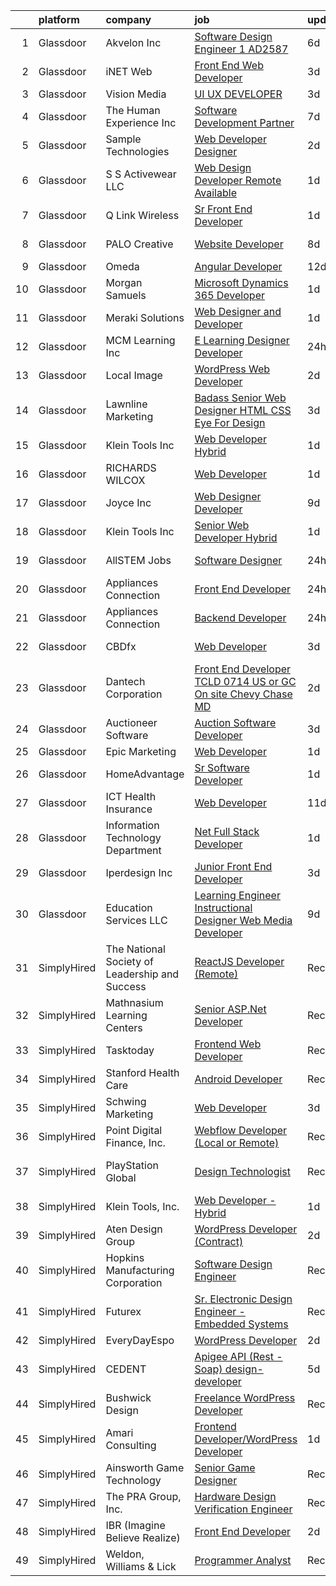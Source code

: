 

|    | platform    | company                                        | job                                                                                                                                                                                                                                                                                                                                                                                                                                                                                                                                                                                                                                                                                                                                                                                                                                                                                                                                                                                                                                                                                                                                              | update_time   | location            |
|---:|:------------|:-----------------------------------------------|:-------------------------------------------------------------------------------------------------------------------------------------------------------------------------------------------------------------------------------------------------------------------------------------------------------------------------------------------------------------------------------------------------------------------------------------------------------------------------------------------------------------------------------------------------------------------------------------------------------------------------------------------------------------------------------------------------------------------------------------------------------------------------------------------------------------------------------------------------------------------------------------------------------------------------------------------------------------------------------------------------------------------------------------------------------------------------------------------------------------------------------------------------|:--------------|:--------------------|
|  1 | Glassdoor   | Akvelon  Inc                                   | [Software Design Engineer 1  AD2587 ](https://www.glassdoor.com/partner/jobListing.htm?pos=124&ao=1110586&s=58&guid=00000182bf2e25c998e54669cbdd767a&src=GD_JOB_AD&t=SR&vt=w&ea=1&cs=1_3ffdad35&cb=1661064849203&jobListingId=1008070593428&cpc=3164FDD6030E246B&jrtk=3-0-1gavis9flkugp801-1gavis9g5g2d7800-b311298ba45c07b6--6NYlbfkN0BedaSJ74Gjs1g2m8qO5X9JEW7GLVUAx6MMatG1vm1iFTC_QEhQ0FnF-GTBE-Oq2MRsqd70Z73qBWNA1eSOpOIvxk0dIoF59R9WPlSeEg7ghML764sutnZCwcTn6wl4cX5Vw3Y8vW64mvMl9uuBNUOqYaxJgqvIBBvDPUPCVoY7RrHsS2bbsZez9XQzMuQj0dSdiPi4mqNBNUuiXDJU5E1Jnx3ROejz23UqwNJ2LiIDH0qqGzX0fWU3KX1HQ0JDHaJxd55Ke_63Mp2tFVybGAOrRrzVPmI0cFwpVcIFcl1_OBZRf20_G5wos7XLJ76tSEBVQ1nLLYhflloBXqyvZuhZCy6YY5pUQiNQDfsG04URXVcHUPjUJSv1W0x8HPD_4qZovZ5Mla7Vt7o1qmajUd_3FySbei-_X5SsAvk7DO6Ts0Ktn-rpoMIPJJtp9umf43AyBRX589Y9p8uOnCPYEjT4Cq0nbS3wLZoZ38v0FFkLmb_zaLLcvMSaHDqoq4AAK6eA-1z8qJN4L81hnQVVWZpz)                                                                                                                                                                                                                                                   | 6d            | Remote              |
|  2 | Glassdoor   | iNET Web                                       | [Front End Web Developer](https://www.glassdoor.com/partner/jobListing.htm?pos=117&ao=1110586&s=58&guid=00000182bf2e25c998e54669cbdd767a&src=GD_JOB_AD&t=SR&vt=w&ea=1&cs=1_24202d31&cb=1661064849202&jobListingId=1008076715423&cpc=21001CD36CB5FE0E&jrtk=3-0-1gavis9flkugp801-1gavis9g5g2d7800-e1afe08bf094d9c3--6NYlbfkN0D4nuovUOU2dPryPr7-xanE7ZFWASvaSyNm3BqXIbrO0npDAFoAgEQsIqhxzWfd8G1kl1grHJh7g2HREcdzD7LBxgPRZeggaHYtWi60JnumK6bENs7eqncqBihIPEPLH3R0U1ECBzjNcoZl_rX4BoRnl5Toa5PfKd3LVBcbntWZM5T9bZqSaYpCsIpSkS2OWyIRtOs5B0xcyTofHGCzYTkvJUHLJKGq_cTf08Ow57r8FTNcSx3bk52SfDpbYXhDGHX16Iee4eSYCPjtmWLzDXg3MddzuKXbdrIVuxZgfOXpQCGun3sdRvuIs3C6Q4TcmnVtZMSISHqp_oE65Rhst8EDSQL-J0QA4TDxnqenkgDWxHWy3y52MWkgt5A37V2UgAHRmQheA6xfVSpbIwoS-jrqnEGoQi-fry49a7-u-v_dwsukBeQE3zw1JbCjDCktv2RV_6w_0-K-je61Vv1lEZWKwdY4ofdFnjIuX-ObxnVhslQ21TmFxxbFHbbYJVYU4RUQy6E8N5dtBQ%3D%3D)                                                                                                                                                                                                                                                                   | 3d            | Waukesha, WI        |
|  3 | Glassdoor   | Vision Media                                   | [UI UX DEVELOPER](https://www.glassdoor.com/partner/jobListing.htm?pos=115&ao=1110586&s=58&guid=00000182bf2e25c998e54669cbdd767a&src=GD_JOB_AD&t=SR&vt=w&ea=1&cs=1_fda4d0dc&cb=1661064849201&jobListingId=1008076773300&cpc=07D58528F3898F33&jrtk=3-0-1gavis9flkugp801-1gavis9g5g2d7800-19e53a7268198236--6NYlbfkN0DJ_NiDUn25TsccfMtQS5fdjkwEhZVGunI1iGscaADDmeKZjuEBMFajJPdeEwlP8JM_spvMmEgpTvnNBYsMiRZTChNUBQxgLk_wvenGH_0Io7ODJ7xufOapiQlj99C4-CjlOdkmoYVWw9kzIGMJ8BpB2mZbGeZD7OJMVejfeoS3_xsH2xP4qKWnBXClKuiDeZwXg5LTNDzZw9973cWX-dvaYaUxmWyIq37Jq9RHADpaz9pMRjPikeM4NBpXn_QkLw_r4pxbN1Wp3B76sObVgH5mNbN2Ccjb6XmdC75xUMq1VEcqo7Awes_xAPAcPrOzocwwvwwPU1q1JAGKn-sKddkKuRWBLQHLk4Tp97Ac0Bxv4PnQGzlqPgRaeQPl4N_nkItEVBG5DGea3oXnfjd-vxGyohe5A8ALepsphn-fPfXroznoUaKDOfPpyrcnt_ODdRolDYrAObGXiQASNRbD0r7JjIKbblYHlEge7LfseyByIX-450-QPf7r_pHDsfVIwsg%3D)                                                                                                                                                                                                                                                                                         | 3d            | Remote              |
|  4 | Glassdoor   | The Human Experience  Inc                      | [Software Development Partner](https://www.glassdoor.com/partner/jobListing.htm?pos=120&ao=1110586&s=58&guid=00000182bf2e25c998e54669cbdd767a&src=GD_JOB_AD&t=SR&vt=w&ea=1&cs=1_ec393d25&cb=1661064849202&jobListingId=1008069876472&cpc=F793441F64F6F721&jrtk=3-0-1gavis9flkugp801-1gavis9g5g2d7800-f2a3c7b14134f8bd--6NYlbfkN0CnvnrZV6i1JGX1yqycrBVKxG_QbmFGo1hJvaAPDrdCVeK8_187gOsC_9yaZNCiETGXFvN006OAjwUl-Tz2UdaZOTejy31xMXa49Twak7kLn5k2X9Etv0IwAeknlBCMaz48lucRMPHGUiHkpogj_sBc-nZlbbXFrZG3EetMmCMqDAhEekdNzxEU3UjLysDNAzgJIWzpN8ri-FGiBRdZFuXRzq3M2DDMwRprPrMLCqeKv3iD5f3uHvZHVKG6922H4KM30n0-tJ1c2Jw1DuYXZ_g5e0fJw_e1vJh2eBpaGkbs_u7iNd0VRDu4iL_wiU4Ff24GVZwxRqv8eW0jXnLruspIPxZIKlZq1Co3Rk8faYIlIcGfvTu6YP61rVevvKnzxVTn2VCsNAabkIT_FCp1wHEvIAFkKZzTimwHxCyIDS8QtWOoR3TIYMMqUND0drpBrB3TBooyuCrpC-WIt10v5sLkuYtFFapC8Hx2--8j7Bpv2ho8L6B9J0bK9JEE3iq1LRX-hVMUc0DK7VEPdX_Ckuou)                                                                                                                                                                                                                                                          | 7d            | Austin, TX          |
|  5 | Glassdoor   | Sample Technologies                            | [Web Developer   Designer](https://www.glassdoor.com/partner/jobListing.htm?pos=129&ao=1110586&s=58&guid=00000182bf2e25c998e54669cbdd767a&src=GD_JOB_AD&t=SR&vt=w&ea=1&cs=1_3ccf611e&cb=1661064849203&jobListingId=1008078578505&cpc=155EB9D5185558AF&jrtk=3-0-1gavis9flkugp801-1gavis9g5g2d7800-cfcad52f3ccf37d8--6NYlbfkN0D4nuovUOU2dPryPr7-xanE7ZFWASvaSyNm3BqXIbrO0npDAFoAgEQsBBjUOAjv1PQnB3hwwrZmiOMA02kYqNnnHKWjfiGNMQW5EU7ErrgQUTQBKpdQ35ajdqRyVOpYt1ge-nlWBdEdOWxZg23c7O0q-QUnaWi8gZT3BRnlNxG5nms1UgSG3pAWYhhzkqBf5ihLY-oGuHPT0BoviZa3kS0EXjPBnubhKiswcy-r2MpGp-Djay9uwwZ7KMQPLaJm_t6JNLr7EWgip92x9qf-2tcKJLiVFNDx_AaTx88afpU9SWpMijKS1Orh82m_CKzs0WC8fTzJPNFzVhVeZ4bi4b3A4yYyp6rDdbuizeuif61ru5WmPl-2Fyt3wbIRdFVLxE00tXrHI8o0_YIVv0MYx3ef5qalr-_FD9-AP1AFqsdUxQ4T7_idvdPD8o0JCHF7p341zos1hRj95y7uhYSH46ooY62xYzd8FapqJ5SJHyBF480aHdil6QHjqww-5Vyc9Lc%3D)                                                                                                                                                                                                                                                                                | 2d            | Ann Arbor, MI       |
|  6 | Glassdoor   | S S Activewear LLC                             | [Web Design Developer  Remote Available ](https://www.glassdoor.com/partner/jobListing.htm?pos=126&ao=1110586&s=58&guid=00000182bf2e25c998e54669cbdd767a&src=GD_JOB_AD&t=SR&vt=w&ea=1&cs=1_fd65028f&cb=1661064849203&jobListingId=1008081606232&cpc=654405A9B1E0A9F5&jrtk=3-0-1gavis9flkugp801-1gavis9g5g2d7800-11231ee6cd76ebf8--6NYlbfkN0Ajr136nt6A_LHOZ7dazkZBMRVGXfFx1UH3hXSlGZi78qV2vh4IIPaG56QxCFgA56BGxcurypYQkBVspfsnTZJRG1jkpX72_XzffxBJorsT2OpLdH8jKJAKJqcGF31IQrDbUVhb_4mUmFjSEoC_puvAy6im2C8FJQNIGTPivGcq2Xp3QWDoD0YTXqusHQnNuVfLov6vtLe5iVpX9YL9NlSaWCEFlzuQHdLlynyIKx9d4crLBB1B6qP6ePbJaPqTLqw04SfQsYzTEbObsw7GsK7KC4LQjJmkG_YJGft0TMlkrz905zTWSxKABEDqe7sCw0jB6IhWlE_Gs9A8YHxTnMrbseMo8QEA1LxmRyt2DDhEaQYNXDKh-sNwava2_OEnYNnIB5pXW4kOPF3k4eNFY_WqcbV1LOyKA1dTzeMdSL5gwHR-fjn1ByZdPJWcEHrs899AnaXExObSe40id2EyJK4iHBihQq0N2z0QWNxS8dwt7cYZ_UqAjlkvEuv0swWehF7NaTw_gs_tsKcZgzbIMoISVznPmZRb160bSKKvynNmGhuUDZzt_ze8N2FGeh-sXWVBBjEut-jsD1-ea2GfNCS3411r3CzGDkAjWp8ncryQ0JmH6cA88Lbs-7np3eF7i6z1HtRCJeQaoAkuiA6VpAXx_Ku_n1m3k2cj07GsTSwU8JEax4e68dXKYy5gwFb4A0Bsb9izQ6IqjsV8rkg21KOYoorMAsciWAa9g3Lo7GwRW0Ald7pln4ViITozH2dTrms%3D) | 1d            | Bolingbrook, IL     |
|  7 | Glassdoor   | Q Link Wireless                                | [Sr  Front End Developer](https://www.glassdoor.com/partner/jobListing.htm?pos=107&ao=1110586&s=58&guid=00000182bf2e25c998e54669cbdd767a&src=GD_JOB_AD&t=SR&vt=w&ea=1&cs=1_5778d5f0&cb=1661064849198&jobListingId=1008081687432&cpc=7EF4045EBFF25D00&jrtk=3-0-1gavis9flkugp801-1gavis9g5g2d7800-49b94d7b55f79b33--6NYlbfkN0C1n-7uwLBmXreK9Hz04i1NaXR3ByHk8AHoFYtQOHcucngP0fSeBwU1NHGeg6yCkBeIKUlEH6V-TI4HQTK96IhiXDaMc-o2FsoSkX-s1JvUM-P8fKfJtAF5ns9TKWzsKxxNLG6qZy93KG6vKRSCYggqYy7AlYHx3mcnaUy_gVvpaFjMKbA--ITTIfUamA4ZMffmgGeNQQfWTIZVZQ73aG8xgpc-w0DRQCRWxrRn-pBn2BAsYOEryYukUMHkNGJVCtfSPXUUzKyOsOXYBFyVcUaL4P_6BhcEMD4n8bNYD3NsYmodZdkRaGnhfdrwFivxwEeL3PYY9zV57zvHi8BAyb0IiX8nIGFVNXM2Ka0wHzw8_sjtd2cjNihhI8yz0D9kchIjwa120ZACf5dPQl5uWG3sLQcxPe3nKu_WOSmz3lgjDu36f-x6WvB4BRx-skLmWNfQDJ6H9UxAll1t2ZNmkKbNQVwko7HtJ9pUSfG5CbCEe4EGKWOpAMSmVcj2P8HldhpA9RvQmuYD0g%3D%3D)                                                                                                                                                                                                                                                                   | 1d            | Dania, FL           |
|  8 | Glassdoor   | PALO Creative                                  | [Website Developer](https://www.glassdoor.com/partner/jobListing.htm?pos=119&ao=1110586&s=58&guid=00000182bf2e25c998e54669cbdd767a&src=GD_JOB_AD&t=SR&vt=w&ea=1&cs=1_06488202&cb=1661064849202&jobListingId=1008068902080&cpc=1EC006BEB16B588D&jrtk=3-0-1gavis9flkugp801-1gavis9g5g2d7800-de868db7beb901ac--6NYlbfkN0C2SVAOpOeIWQkPp9EeCSLxTLheLRty2uanDx8E9nXZ3rFVmSnLRG2mI_lAyhv87f9ulfybPl4YrKbXo1PYfYKAXDobJy5cY05dU2SKUdx8lyWLpDjBwivFFIhb8JGvpmgg0AEH1gp3JfxwyGGzseUlq5NkyTzg5astVQTcLw_d3Wm3vLGhjkxRvquc5fHRHLH-__0OVMRei_mj8gxsilx2hyYFEg0CKxrvr9hVuYjxNbnNHNui9bCUBu70cpzjeZfSQ9qCTVF3H51tPM3G4D-gruqOrPXP2oE6-mSdJdZsu7uI4PYM5utFAYlb1EQIiuQWvRf8qVw4XzYLfYEtKx0YbNavSQQ71hDXQoqG1nMFSygxYDY7_SjWR5MmNZAu1sEfVCOFobvDdnWBQXdxNfnE1j_X8w3NPl92hOGBofNF0bZZQ43yx-mLxNuTUYdYozlapQPo2nWSWncy7DUTkAAxUgVXNpu1xdSrsQ4VBt5gPf3gl2qquP2rus2xIoYUzPo%3D)                                                                                                                                                                                                                                                                                       | 8d            | Youngstown, OH      |
|  9 | Glassdoor   | Omeda                                          | [Angular Developer](https://www.glassdoor.com/partner/jobListing.htm?pos=105&ao=1110586&s=58&guid=00000182bf2e25c998e54669cbdd767a&src=GD_JOB_AD&t=SR&vt=w&ea=1&cs=1_f79acc23&cb=1661064849198&jobListingId=1008060374859&cpc=F0D43F17ED76B3A9&jrtk=3-0-1gavis9flkugp801-1gavis9g5g2d7800-4659c45f7da5a9ce--6NYlbfkN0CsSu19yiEZraDAVLpPmfaiHc06RDwDBRCfsbordlvENtmH2YP7JEUjFoZIULs37PK0CLzqhJwYQx2WAjYfaEgu9VpWTtGqp-dsqtN2dceF-5gaoxUX2XhSQML4pxf97X9U0wvrmtXgvEW91hycwjXHjo-rwZGqAG8X-twvUWRT-nFlbJecI-_xi8TcL5qztnfg8LsWCpYvDj7iaXzMTLorZhvBeXdYlVE1kvOjZJzXKzyXMIH9o7JPXpyPxp2nDZI0E3RGNEv6hXLPj9P5OwZKRIzA7Q0ALm6a1KDL-Knx2cvDqS5XGeLKf0eyarNGNDZKm7JG9OfVLM9YGwKkSK0cgCb3DRn556X0YrPYWoOZ05N-DZaO-RDWzzuUkSpCw0xevP_Q-JkViOQMTVeBNCR7ofMVOZJShXTDaTKARocn1apTghc5Po9BPiQJPDkcObrgX9pR96obvIUPqVmlky8sNLtG3ossRarRzGhuuNqStg8L4wfkW1rTJTaybE889Ds%3D)                                                                                                                                                                                                                                                                                       | 12d           | Remote              |
| 10 | Glassdoor   | Morgan Samuels                                 | [Microsoft Dynamics 365 Developer](https://www.glassdoor.com/partner/jobListing.htm?pos=118&ao=1110586&s=58&guid=00000182bf2e25c998e54669cbdd767a&src=GD_JOB_AD&t=SR&vt=w&ea=1&cs=1_b87c0ccb&cb=1661064849202&jobListingId=1008081367623&cpc=E521981D00147CE2&jrtk=3-0-1gavis9flkugp801-1gavis9g5g2d7800-28bf69f613eff58d--6NYlbfkN0Af7IH--f52cTUDwFMUanxXcd3NiV5wYJyzlyk1G5yREQl55-HAat8CpkxkAkMKUgpNZed8xcDHucdNZRJaMzT_jKszIc4QjzSJnaKjSailDM1T1TTiQvIVqxss748hHDCFZmzSgyuIOjVzUGohVAr7tcrrB3_uD6P6N5qQraC_D-lxehfgZFwFZoHw_WaFPqTS8rTbasSt5ZZsLB22Mkx3k34LUXFuzO6r-rkLfj5Ro_sFZNEJH3SSz8j1_eJ62khk1wdfezN0lOFsJMqOF2L5oGdT7UdSwTqo8f92xj5z93G0AQ8C7CwXw81zgvcpePp6Gy6uaYfOrt_wnqCP9C7abbizEzPxShXWsE4EOqp3OJtyOEya7gBINT4QBtNhawYN4j-u25YHpNKZzsmhjm84P13-jW3gAPZ6939mElwIZ_JcB5ix5MsrXbhRK76ZbnHKMf04C5OD3hcfVcgjmP7gppYfO5s6AdK4FRwefmf07LkTcAOeYJseEu_rcNUn1TgISqquqEXdvQ%3D%3D)                                                                                                                                                                                                                                                          | 1d            | Remote              |
| 11 | Glassdoor   | Meraki Solutions                               | [Web Designer and Developer](https://www.glassdoor.com/partner/jobListing.htm?pos=128&ao=1110586&s=58&guid=00000182bf2e25c998e54669cbdd767a&src=GD_JOB_AD&t=SR&vt=w&ea=1&cs=1_b00b9752&cb=1661064849203&jobListingId=1008081345836&cpc=6FC5BA77C9A4CD78&jrtk=3-0-1gavis9flkugp801-1gavis9g5g2d7800-20fcbee1eb88c48d--6NYlbfkN0BWi3eEu-Q0UpxkIUpdrJzmOxHi_XGcoZO2CjQXftiTGI9fTokWfZjTPkpzgBplrcMHEj60FUOAAjJF_SEv7CdTX2l153xa5mQfM55bnHf2pCufnXbA_nbXhgULVW4M0NFEb8U0XItsl9xVUnBCmHEpoi_IUS2Qom6lIOV5pTXvIXF_NF9MsHTArhePxnKDA4q4GEsG4-t6N7s-n7hrUH1yrI1Mw27ymYdOUubzZkw7o-eb9rFtCGUiukjgN0inzzm539Ld9cfLH6VgjlgfUGClNNP-Wx94keuXfGkTMYS_jxkAhrd2DzEt4uZqjfOL1v0l642WNuKc2hC-vasNkZkGNWdkeQDU6CQHnfkTH_RxCNCWJXtj2WOkOpFuvw7wypKqUEjjKr-ngZtEiiz757loGk6Vp24P6NahgEhvyw28s4KU0ZA7Mxx85Eo_RcDShHTHgZuOU7EJPDEhc0Zlc6NOS-m38phYb1PYTHY75eaSM_Rr07HlBDRLtIiiN-ACJ_znjHanpnMJvKAyZNCtTXn5utNrFOV9JFU%3D)                                                                                                                                                                                                                                              | 1d            | Remote              |
| 12 | Glassdoor   | MCM Learning  Inc                              | [E Learning Designer   Developer](https://www.glassdoor.com/partner/jobListing.htm?pos=103&ao=1110586&s=58&guid=00000182bf2e25c998e54669cbdd767a&src=GD_JOB_AD&t=SR&vt=w&ea=1&cs=1_d1ddf7ba&cb=1661064849198&jobListingId=1008082470339&cpc=7914D502DECE078E&jrtk=3-0-1gavis9flkugp801-1gavis9g5g2d7800-e093dac171b69b24--6NYlbfkN0DukAwDndutArnS8OT3znlJ-TW2KpK_7rZjO0LfXc6UVE5AelGnR9ziLsejJOK-47G3845WL-nyqOPIvwwCxzbIzd1tizylWA4mzeO4uWFMoNS2MJ4wx3jreRPU6y_EBGVrkmM-bQBFylKzBHcgWqRFDh-mbn-fe1sydovqSFLj-GKTVaIwLHQQzq3AhKTvCw7Ky81BpbZEEaV_7gHlxkSFgNRI_OwJgGwbCmY9jPhjC29liHf2x8IjjrhRIH8MeXA_OfHAQcEFt2PbCQHBQJSj7FzIsahgbX1oCnPYEU4kZL0w90Sa__hfmSJdoG_on6LDcRrx9TGzKR8W5nunpx3JyZkXSqqmF4fcsQXes0zSOev-tP8XKNwhBv6IJ3SmaxK-2KzWNoekV3FMT8dy9nTH5VhpNEVXoMIERS5GftA6wL9sBXLw4nEsi3NQRFAI6RDkckhtm3IsYiUX2rsUerECGcs1mJBFrDOeAVqsi07McW8FdE7xBS5MYMNlTUyV8OPJstEvavl2DQ%3D%3D)                                                                                                                                                                                                                                                           | 24h           | Madison Heights, MI |
| 13 | Glassdoor   | Local Image                                    | [WordPress Web Developer](https://www.glassdoor.com/partner/jobListing.htm?pos=121&ao=1110586&s=58&guid=00000182bf2e25c998e54669cbdd767a&src=GD_JOB_AD&t=SR&vt=w&ea=1&cs=1_ea1a1c28&cb=1661064849203&jobListingId=1008078799306&cpc=8A48E7D5890B96AC&jrtk=3-0-1gavis9flkugp801-1gavis9g5g2d7800-270001c8d37a2ae3--6NYlbfkN0ACu_hgM4mYOpGjE6TXudS1eLEYdlotK5aSiNrSIRlNjkkh_z-L-is4G3brw3JZQ6hkjyiE6ebq1TMyGRVjYN9H7Jyq-6JijATbqW6VrLZbYFlNyUDiv2KMs0BZwPoSiFH9H9nx8hQM9SX5HbqU3wT7bLo5GndduhvjNwEAo_jdRH7rqbknIsbWdI6-YH5Aay-pCX1Ff9VvoDeY-OYe7s33l--gWj0RUX02WpYhkICQykGfZFK0WcPb90dcmLp_oAy6xxK59nd-PqfSHog6pNGr4jbBh4KCM6ZBbDxoWihVNoxmxptwYucmcXdYht-pBcgxk8UyoN91K18x1Q_ZMnDeNZaSdGoXOf0DYwifB50hVA8vCzfKGrolb4-zNjKHc2-7gUPWYh4sR2MZO-iViprPXas1aNSiFPVoUZIpovi_rAtmrfBiCwyIkpxa2WPgtJM1HGommtzO3CsOROAu0OeU9y3MJ908cK-FEYh758NT-G4xrHAkYPSV8AQ-eL6OIv4%3D)                                                                                                                                                                                                                                                                                 | 2d            | South Portland, ME  |
| 14 | Glassdoor   | Lawnline Marketing                             | [Badass Senior Web Designer   HTML  CSS    Eye For Design](https://www.glassdoor.com/partner/jobListing.htm?pos=116&ao=1110586&s=58&guid=00000182bf2e25c998e54669cbdd767a&src=GD_JOB_AD&t=SR&vt=w&ea=1&cs=1_5ce7fcc4&cb=1661064849201&jobListingId=1008076192780&cpc=9A35C3CDC9AD954F&jrtk=3-0-1gavis9flkugp801-1gavis9g5g2d7800-e484ed7074032ea9--6NYlbfkN0CSgGTbSPgM0xpgWRkp5SRTexU57Zk_6_bZ18eqb9d2QJSGwfPmdP20ZJn7COX5dU3Jcup__uPyYvFygp23CJPmvOc2HV6cmaK3ebUFwB3sdAeT9C97FHUEPr8kaTKS-VJB2gGOIZsn60uJXYKNceQVP82UTolLC1vwR40675sWo0JSUEFSfubFH6Eh8zjRpGKVnJ8A0Bzz6W5_g7GNSYtSSfwVTkIFp2A72xBlHN3dFmtmf-IIub-uozPLLnyl5zAKMwtzlvyukVAMwpr6CTRipFBJutRXedRdjzKzv_PQDTvQQkF_FKzZEJ_aaYS26-w0O-WV5nRNOB_B3j3jHfRCqF08R-R3Q067hiSvAB_rX60r1LP-qfx8lS8-tgisXOezw19-p6pfeTTWXTXak0s7FzYnDDtuU2zdLnE5LcUAR2HbuqEHO01-i-WRK6I_BDQiMsJJbue-lq9jiDRcFOKYfv7uCedYOg0q4vswsCXOgKTZNA2XOIjS8Ix57uqKwWp3qM75Vk5qdzdgkCPCJ-paaBR4PBvVtmM7QK0sGb_6wQ%3D%3D)                                                                                                                                                                                                  | 3d            | Tampa, FL           |
| 15 | Glassdoor   | Klein Tools  Inc                               | [Web Developer   Hybrid](https://www.glassdoor.com/partner/jobListing.htm?pos=102&ao=1110586&s=58&guid=00000182bf2e25c998e54669cbdd767a&src=GD_JOB_AD&t=SR&vt=w&cs=1_3059fd0e&cb=1661064849197&jobListingId=1008081046651&cpc=9A6ED45F0F8389C4&jrtk=3-0-1gavis9flkugp801-1gavis9g5g2d7800-8a239cedea0cf673--6NYlbfkN0DUktKpeMfH6aYLxTLhu_UL2-_Y6pfHUgg8Y5gLRHqUhABXabjV-kZ9pBbYb4a9LacF573nERoXzJYW58OPT2_FpLnaoroKpfISw6OaoTHjJEQhHlTnLOC2s15Y8Qr4CLyOofFsD8-ZLv4UFHRacgJfad4QskwB6G_26kgTw3lbuVvFrvvFCe8PbYmA0DTf2NDBZsZJSJKPDvd-t4igVVWnudSA0-YF0iuOBJf2aG80QeHbqbu1QWwwX_fENQyH5WSs4PyqbCgSNS0D1LJdWeMUmHoobMd4uo9vMkugATCLg2DqepY-XCwAc2OF2KGCzBeUQTvDq6y7_Uv8bM-KcEWi7SMFJMYXU8t2Rqx6juAULVRY4jTIj_92KwEl8bQIADg6JBtfZfaKzxu6ZrOdMgzDRAgegdQLrPBmNPzW5xuGn7wz7Zz3xNpu7BiKI3ndwqU9SLodpwUgExQDrOOIP5xaSsD4lBmxMBJgPnVkSAfVFA%3D%3D)                                                                                                                                                                                                                                                                                                         | 1d            | Lincolnshire, IL    |
| 16 | Glassdoor   | RICHARDS WILCOX                                | [Web Developer](https://www.glassdoor.com/partner/jobListing.htm?pos=101&ao=1110586&s=58&guid=00000182bf2e25c998e54669cbdd767a&src=GD_JOB_AD&t=SR&vt=w&ea=1&cs=1_b4a4c0fa&cb=1661064849198&jobListingId=1008081450904&cpc=2611C548DCCEA1FF&jrtk=3-0-1gavis9flkugp801-1gavis9g5g2d7800-ae4ab351520d5d84--6NYlbfkN0ChOkzaZw4M5i8SG8WcReGC6aez5_eyH2_pm7e44sMAfesc8e6EPx66nlU4ywyPC6az_M9EiFSInG6bAEFSVlMIaPNhmx-LgXutxLjSQyr-Qu_wPGUNfHWqp9vmq13UxA8ySTpfZTm-R0djuHPxe_atlOKqcf43fkExZZXqjHwDjoBx3hqjglgeRpb71ewAyRYRgYovxcLtkzfqFh19vMK4JUfuZC4LB8ZwDparzKLe1ufd6G5O1tD-NvHdOT-URyaP-eN48AZCM8wUX7BRtiQ6eBLw-2HjefAE7WxdpC58oatHnOHgWcJQyd2xOxfwLZvrJoMyPnNtAtIMdeIw6L1G20cwrsFnpQA3Nak29D0PkX6eNWqmnGq02Tr2zl0Lt38d3lHS1TQiLSkULyeVJYcBiYOK4aFMnnTyIv-Z9GTUjzZUS30DUGT2LaDDIGtzLR0q_xKMDe8fR4kZaGt1RC3VYNfYTQ-PGQPgsN0nd6tcVrAbDTkrrVkYCE3STCfEc5zPVNzbRpjdjA%3D%3D)                                                                                                                                                                                                                                                                             | 1d            | Aurora, IL          |
| 17 | Glassdoor   | Joyce  Inc                                     | [Web Designer Developer](https://www.glassdoor.com/partner/jobListing.htm?pos=122&ao=1110586&s=58&guid=00000182bf2e25c998e54669cbdd767a&src=GD_JOB_AD&t=SR&vt=w&ea=1&cs=1_9738a3e2&cb=1661064849203&jobListingId=1008067001313&cpc=9EDA28EADF1DF7F0&jrtk=3-0-1gavis9flkugp801-1gavis9g5g2d7800-0808452861b2c58f--6NYlbfkN0Bd-kcuCQtFSZaFOpNra10QcN4twG3O5kNaxw30qdscHvBfYwwSa5GmMdPyP8QE6nGOfWwoY_1AmoA8VgAJ6Er8qBxw7QX8yd33JOFdofVfwyOzL81LDE4BaQkTu1pS48yJ3cdwzEyXCcKmOw1qy6_GaqQYCuYHoOC5xSTBzAlRrHI8ZX8tiAZsUoLnJV15DirqB7TiN9xm_Lh3CPqPvP3XYtmqTnlk2D4G2aW2pTZyCb4err2bwlA8V_TfBKaLg6u1M9bKsAu1XKN5wliYCXv5mzscT0CbAC9RibSUWlH8I2BL4_cXtlYP2FGufQ2r5Zy43yOt2ET1L3EXzg_UyqdcM3QnMzVEqX328qqhmDQET3Jpjp0R83jniQObCN-Li3A4TjqigUs1aiQqZtLat9gab7MrWiwn2Zr_bv7MvUuLGgawAooY8CskjVNLAD2SpAYQRO3PpJAp2Q5OyCYfnrOsh5UeJ6InnTtz0JZ4iZjCaTkVExGmqzq2Es5IU27QVU4%3D)                                                                                                                                                                                                                                                                                  | 9d            | Pittsburgh, PA      |
| 18 | Glassdoor   | Klein Tools  Inc                               | [Senior Web Developer   Hybrid](https://www.glassdoor.com/partner/jobListing.htm?pos=106&ao=1110586&s=58&guid=00000182bf2e25c998e54669cbdd767a&src=GD_JOB_AD&t=SR&vt=w&cs=1_3e3418df&cb=1661064849198&jobListingId=1008081046415&cpc=AD560D7F3CD45A99&jrtk=3-0-1gavis9flkugp801-1gavis9g5g2d7800-5260bf7a8215f6c2--6NYlbfkN0DUktKpeMfH6aYLxTLhu_UL2-_Y6pfHUgg8Y5gLRHqUhABXabjV-kZ9pBbYb4a9LacF573nERoXzENm6lNzNNqolFjYFcwaSDXhgnie2u_4KitmQr0zpjfzOB6IChE6gVn6lPYt12VMGbu1gkQ050JlPFPdWISM1LG95s2YPKq4TDIhVza-S7yznsp3pnQJG_TnXGM_jd5q5lsVXwkJwi2e6LOxAMRLH1yV__Y8FDn3HIRafAjQ0yu1GdqvdP2GDxgiwvsjZydxwqandjp9GyCsErNSAGAx5oZuuhAbNYnVOxcr76Crcs4ubKYKe9D-trrHRf4B_ROqqawMyo_glxXLuqSg4VBZ1jP3I-3C2BHi_dcN7dEPlqKBfvNZW07nE-5vG9wqnSaBFjr9B9HW9pTo156WN_Ih4mrs_vZ_ExllmnooSZ-_LvxImh8rkfJfdq-UOyxom0S27b7QoJMowMocTMqkHpjMg3P7nQ5_ayZ9rg%3D%3D)                                                                                                                                                                                                                                                                                                  | 1d            | Lincolnshire, IL    |
| 19 | Glassdoor   | AllSTEM   Jobs                                 | [Software Designer](https://www.glassdoor.com/partner/jobListing.htm?pos=111&ao=1110586&s=58&guid=00000182bf2e25c998e54669cbdd767a&src=GD_JOB_AD&t=SR&vt=w&ea=1&cs=1_db801bdc&cb=1661064849199&jobListingId=1008082479858&cpc=B570179B49F70162&jrtk=3-0-1gavis9flkugp801-1gavis9g5g2d7800-0483b93bf6ca39c3--6NYlbfkN0AiZrMnqxUjvkrH1BfCsd59OntStyTxBw0I9DVEtrwMU_CPwukuZS-PU30XwDJvq-xV3dqZLk_kshAhf0oerW0ZSL8_heeLWa9YWLqdOBH7b99KeeBV9aHml50OYk1cKQJJVnOWn4CppYqT28xxCCydYja8xvKGri4oedUTj9zKCSSnmhPOIvxLk30CW9p3uhAd032GFPUpjobJSgkP6UAD5pkCxeHzs9FuFlaQF661-XRvlBEEubumDmAWGpumq-L8GQYRNgyz86TMY5qtKOPM51Nawh_nHDMT62held24oxeL1luyA8dF5OQ0GEaCZo0IvvfpgLHe9BGWcoVe-YtRBu7nPfl-egt1aydSp7BYHjtjza18a6AHyCDhtYmAuKVkV-fVSTRwDpCEQHq0ZoFglAGcHMzVunTQQylE2SDSVH4GapnII4X3KERl_uuVBoxQApR7q9h3x-4oHXzYt5j2B9o3StDU2pWj8Zv5xO5EL4xaslde35ugJ-f_19Qyou5MaxM8QohC2dZllQe4mV1I)                                                                                                                                                                                                                                                                     | 24h           | San Diego, CA       |
| 20 | Glassdoor   | Appliances Connection                          | [Front End Developer](https://www.glassdoor.com/partner/jobListing.htm?pos=113&ao=1110586&s=58&guid=00000182bf2e25c998e54669cbdd767a&src=GD_JOB_AD&t=SR&vt=w&ea=1&cs=1_48db1cbd&cb=1661064849201&jobListingId=1008082487554&cpc=21001CD36CB5FE0E&jrtk=3-0-1gavis9flkugp801-1gavis9g5g2d7800-fff52c7162c9839c--6NYlbfkN0B7asqLSFTVh84QNhoMZnykEkqd3VzFRgpMd30Tm6Y5VENC6MLRtzziPm8JMKUXcGHUSQemXTPQjO0sW2CNBVARtQ-ec8hV--TxbiMnTwXRSEboAnQUKHiiH5ITTwo2s23jlrAIea3HdeTeh0j1c6SpXIYUf3MEmoNzS7Zre51LLzh1OVlfe_5UTRYi4aicUmHn_DSgDOOZeNygDaJMdvlzuRTocUGhrLY8O7LP8smm26tr3_BqkBD8TdhuPwP16vt-vFreD03KoPEnmdETn6MrFswtog3OoMO9PFIojiSjqtPZZdtjfSqdDjmwnM-A4jLx2-goaY0hMVxTE2hszBqyQ4d4aSlLg--m_JC30jq_InvXuJx94XW1lorvDFJNzPjzLcwlfh9AE2ZOat6qGJ8KEGpMQhF-MXgpZgqP6BeC_7FRXj02XGYDP0dVKNOXr0q_sCjGRMJVPVa96DhoWDxnx2XXLu7S7t3I_7Du_ShqbIDqrKICGoN1GtoySruEosXlh67WIG5OIQ%3D%3D)                                                                                                                                                                                                                                                                       | 24h           | Brooklyn, NY        |
| 21 | Glassdoor   | Appliances Connection                          | [Backend Developer](https://www.glassdoor.com/partner/jobListing.htm?pos=110&ao=1110586&s=58&guid=00000182bf2e25c998e54669cbdd767a&src=GD_JOB_AD&t=SR&vt=w&ea=1&cs=1_b13a66a3&cb=1661064849199&jobListingId=1008082475268&cpc=E04C949A9101C6A2&jrtk=3-0-1gavis9flkugp801-1gavis9g5g2d7800-d94ae195136ea7f9--6NYlbfkN0B7asqLSFTVh84QNhoMZnykEkqd3VzFRgpMd30Tm6Y5VENC6MLRtzzi2zK4lE8wX3F5yZJed86yi-r8FiQ2R1btV9ms6DaGXUFfg86fbcZRQAZz_vUh62oz2KPHeVafCAvco4jU766IxPY5mzh4T_g5GkgUWUbQMriTETCtSIqiQdlNZ54Iyi65F2L7aZWMJVxlk2UCZf3s1Ldz9iw7peXJvWdXp1WlGU3hM9Sqtjfz5LX3MjlHJOhx2nD9mAOQMlW9tLp30U9DILUwjFoVXyU9RugOIuSdjsJ-n6yBOnj68PYjvJO6KqbYO2ZSzHLmCI1QQDyJ_t1XQ5mQx5_-eik32x2jHMEEo7tD9_-KVxuewP9ycgxDoUzKR-D5qUSaMDVYLoXVcGXi1LpIRTQ4H7y2WsvRHOwa6sNYjAtnRZ6a5-vgfoJ1hxTK_ftgDjWfoidMsYcarUfJSmMRpgsD7e_ALxyoyHq4MYgg5B0kRi8287Lz8Gt_OXV_lWKFbcOP_7ivqfIhxIy_sg%3D%3D)                                                                                                                                                                                                                                                                         | 24h           | Brooklyn, NY        |
| 22 | Glassdoor   | CBDfx                                          | [Web Developer](https://www.glassdoor.com/partner/jobListing.htm?pos=123&ao=1110586&s=58&guid=00000182bf2e25c998e54669cbdd767a&src=GD_JOB_AD&t=SR&vt=w&ea=1&cs=1_b6d98b9b&cb=1661064849203&jobListingId=1008076581199&cpc=B101C867B3EF2D75&jrtk=3-0-1gavis9flkugp801-1gavis9g5g2d7800-6db4519cb82737ba--6NYlbfkN0Aa3BkjkU6kD-D0PX2tcWHZj9DZWMIXQ1jFWoZa-z-RMvjTG0ygVsdp7IrQVD8qkYcyZNIMTlJxBnpiYHgX9l3KlG_a8Ath9vyF8Ynt12FcBzKwb-8HQCIj5rASlSp0xZFBgS2pKSpG8b0pA-CncG4UgTVTcJUmsHK59Jo9j1159YBO9KFQKGlciDKWqcape66KFCOOt-4IM1I5YIDjelPhPgwPtVGm620vUJVYDoCZuLgvkJxe34WMkXnM-q5VPzIbWNqkoqOhz3dYQZa0nvhZX6ZM5t_RyH4a1oeMXO0PTwsvv3vIOyT2mLa_4mRjm-VfC_5OLk6VgEzAAAWv-jHoPNiNwAF6COitjrO-n2Gg89gDX8wQsNXTi3ZDT2qBVM1mk7d8zaPQrNI1e6BmhQVUbw7SDJA9WF0l_c8xJ7tFTcBiZqxasypjHA-SnQqOw3qT8MrcbrWv4Lx-xCYfAiCcYxc9FfkIT3ptd9PBcJjlTbGi-33Rn2VSylV32uHSP6M%3D)                                                                                                                                                                                                                                                                                           | 3d            | Chatsworth, CA      |
| 23 | Glassdoor   | Dantech Corporation                            | [Front End Developer  TCLD 0714     US or GC    On site Chevy Chase  MD](https://www.glassdoor.com/partner/jobListing.htm?pos=108&ao=1110586&s=58&guid=00000182bf2e25c998e54669cbdd767a&src=GD_JOB_AD&t=SR&vt=w&ea=1&cs=1_d602fb25&cb=1661064849198&jobListingId=1008078907497&cpc=C1BF6838CB3F0E92&jrtk=3-0-1gavis9flkugp801-1gavis9g5g2d7800-4bec56b2eb52d7b6--6NYlbfkN0Bix7FBf67wPreTmEV6iJoPjf6M7sWQRdpx2Wb_2_BACJvAsvwa4EQWUHL7Z6P5AhidPBkdLiHF5smGl_zmHXMZC39Wov4omff3jkRYMxuVDr_M-CBH_NdOA9VGO_JE-UqN0cFxR_h7VLFx6ziniDaKBGOBwGJTavHPnPfQbm_h9DeOXD1cUu20D-JQARVjz6JOJH-Nnpxzk4kh2lb5hbPuPtOW4ajA3SlsORdFBRT5_rDt0r8Cq_zZUxQgoGcU-kPSQXROABBdzUIhg40OM_A4g2LRIfVcOylYNfUtzAjLkW1zjXrLAL8uRUvCpqTiMgtBF4vQaQHCjAAULUimFwohcxl098VhGMoxklLJ3z_x4qv25MAMinsZnPvm7H8udKV_fMahgYvDMyleUFv4zmLmlJo1syzquXcGB7qy8RUlUncCfvSgVMz5RXGgo1ZE6xLvhC3gaLYTbRw0HAekbbaTZcpm7txmorUeMreyRdWqh6ncD6XOUxfNIgIqV8qJRc9g_k7HMFD755bEZXD9QJ9aVzyE9u0TB66QzgwrbPEXWjorur_zCoNB)                                                                                                                                                                                | 2d            | Chevy Chase, MD     |
| 24 | Glassdoor   | Auctioneer Software                            | [Auction Software Developer](https://www.glassdoor.com/partner/jobListing.htm?pos=112&ao=1110586&s=58&guid=00000182bf2e25c998e54669cbdd767a&src=GD_JOB_AD&t=SR&vt=w&ea=1&cs=1_0f144d24&cb=1661064849200&jobListingId=1008076500530&cpc=2C031D2D3FF29DE7&jrtk=3-0-1gavis9flkugp801-1gavis9g5g2d7800-4a79c3a45986a6f5--6NYlbfkN0BdDHiSlq2TKVYTvK036ioTcRDjelCKzvFOpLFiF--0ifFBawJxXnTBZSPZCNci9EdemYhpyISskm2P76CEQaqXcRvffNKUKzqS2MZDMmll3UhVejpfVgyDpCZHbV7SLkK2sTS25zL2kRxNW_RJB6u_yZ_coEFXpM63Mxr9jatle7g8a1rczkQmJdvendAzVrrH9FeDld0qeuaTTDoZma-32ORlJuPtlOIAjN7lkAeu8--8TgYcprEWPlWlMGQlW3RSyvMzai5FkK6yvhkcrU_0vWSBLrroJYAhYk6vc-eEVjTGLNiEKB_v8PkI8mZov7bkPSIf1-HpcX06rNz3JqMFV1qQVMZJSY02FV4uMWtLrIJWepU4kEorSzPeyBa-ueXTAW12g8XOBclcLn_q29jA8X9xvNsk77npuW23V9ja6jt9n0U65ahOhBVO9IYWGn0Fg2BwbPNewg-bpA4UesvjAWrI0IpdM-4VQv4d8jdjr4yujIuNqRSp6x-V8o7GO1t5B0l2echKGg%3D%3D)                                                                                                                                                                                                                                                                | 3d            | Grand Rapids, MI    |
| 25 | Glassdoor   | Epic Marketing                                 | [Web Developer](https://www.glassdoor.com/partner/jobListing.htm?pos=114&ao=1110586&s=58&guid=00000182bf2e25c998e54669cbdd767a&src=GD_JOB_AD&t=SR&vt=w&ea=1&cs=1_01ba21f4&cb=1661064849201&jobListingId=1008081195074&cpc=1D891ED3EFC3904E&jrtk=3-0-1gavis9flkugp801-1gavis9g5g2d7800-18b916ca6d01debd--6NYlbfkN0DAwgduWqBP7ymGN-lTADpinz2i-23XbRAyg5ywqS-MDcD2icDSBgQYZQgXcr4s054lpmETmXbR-D02ZRWrJQAS_m_EV8L14lsSHKdl0zFb1iFD5KcX4BgJTN2bod9k8ICdAWon4uac1Bq6B0gR4gJbuUlin9ZwOPPugseDL-gAmq_9XEO3EfJtUvr87kdtDeB8sFobITNqNaIpMP9w39oMxnyC9_WlHzc0B9ZuyjHMw0SlQZwKKPek3RYC2VuZgFim9odGSv74cR3ofDpmr9vRwjsDY1T4si0GS31Fard2gfwy-j9zTylVjAIDHwxRJtPg13rff1VWM0xywqNJb9E0g3kwzI7_FjIM079l-gx9rkLGL100GxuvZ-bSv2Rjc92e7yvQHUd7yHcAH4Fp-tXItd3mRoYDo8LtgG-_JfstJhoB7wG6Q3AMrP9YDcM0StKpuYNNkEDQ3Nxh5gN9C2Ay2ROzKyY-pQPw2OUUyvXIkJVxpcldqtybdtCdE827qXU%3D)                                                                                                                                                                                                                                                                                           | 1d            | Remote              |
| 26 | Glassdoor   | HomeAdvantage                                  | [Sr  Software Developer](https://www.glassdoor.com/partner/jobListing.htm?pos=127&ao=1110586&s=58&guid=00000182bf2e25c998e54669cbdd767a&src=GD_JOB_AD&t=SR&vt=w&ea=1&cs=1_0e4e6c84&cb=1661064849203&jobListingId=1008081526281&cpc=18C9CE28155C17C5&jrtk=3-0-1gavis9flkugp801-1gavis9g5g2d7800-d4d63e044ff56c14--6NYlbfkN0By-g45eUQrNyQxtZraXw3d2Y0kUGF0Yvdkd9Mci4QfQj0mewvz57U45DkCxBWkhiosgNHOV_8RyUKmJmJNUFIzOBTx8NT-mziGHfcAUof4sb0F1lLWJpXgZmDnhlx_WE5mjvqI3EPZbadu_xQbLfzS-2VUSNJQGRx43vyy9V1byml9Tr7_8zIcaUxHLD5hqGAVQSvS1al3SS7m3EyBF_9yp8yqgGJ3y_VgDRNUaBZGfXxmtghU9-A-O4PIOiN6vaiSmjd3UCpsGEOUCjFs5vIiYeJecAHRVVmdtRweQ6mXko-8BHp0cdPC5do_X0hS-WpLOef-xqmM-2tlEDy8f58eA0grtcajd9AB5S0kldXkohQCiIplYfZ0bwaCrITUYoa8_lHiPaEAtm581ZmM8_szNqU6tOsr1QO_X_q3svL-5FGrPblVnxFvYTn8fwt87BNrU4xbeLELRXE3G_t4fcypfBHr-6mXVBlsEv5yp7ag-fjqoMphXDWzxxn7TH5Mbmk%3D)                                                                                                                                                                                                                                                                                  | 1d            | Arizona             |
| 27 | Glassdoor   | ICT Health Insurance                           | [Web Developer](https://www.glassdoor.com/partner/jobListing.htm?pos=125&ao=1110586&s=58&guid=00000182bf2e25c998e54669cbdd767a&src=GD_JOB_AD&t=SR&vt=w&ea=1&cs=1_c524c273&cb=1661064849203&jobListingId=1008062953621&cpc=7AD1D84939BBEEF3&jrtk=3-0-1gavis9flkugp801-1gavis9g5g2d7800-9a74de5753f013bb--6NYlbfkN0D_KRozbKJx95I3LRYgbj09bqBDFeyQG4s8tCOB31p2DJZmMjrYDwt7dPPC6KfeAIZRweYxJLjQTvGHMRBYTQECPoU8DsRMgfO9carUHnBwFYFt9ziJxuqKwS8vwkW9EMD8wC4hE-7f-GmEy979-oi5R5oo6ToCqbKfH8n9FRcIJCEg7IA1aGHm869Wd2dXOciZJ4QHNM2lhYNjUJwPm77GtIqNhQ8n--vJDCyGxRy2pR78y3U6uWWZ17C3UXT3HsbcFHq9HWd7N8oyXfiiqAqdnOg0E9uWCHeOEjWywU_KqeYDmgLgBducBY0DDN6htLxg34j8feng8GousHqOYTNSjfFsoAZH-9JgfgcbqZssEW4bHxpCff0DbZTVxcBzCxAt3tURROkG3yIHe86fIx4Kw29F-rBVPlPp2PdOc2B2Ir3FOYxcXMY6aX-GXX97sWDxUnDph4UDa5CqXixiuDx0tprOW8mt78T1kSVGjA8G572phfwTFMGo)                                                                                                                                                                                                                                                                                                         | 11d           | Wichita, KS         |
| 28 | Glassdoor   | Information Technology Department              | [ Net Full Stack Developer](https://www.glassdoor.com/partner/jobListing.htm?pos=109&ao=1110586&s=58&guid=00000182bf2e25c998e54669cbdd767a&src=GD_JOB_AD&t=SR&vt=w&ea=1&cs=1_2f5cd0bf&cb=1661064849199&jobListingId=1008081760475&cpc=3B453408E5782294&jrtk=3-0-1gavis9flkugp801-1gavis9g5g2d7800-59a3c47961b4989b--6NYlbfkN0A0oXxtaiUABWoeoku3u1fBj91lxuYFZZPqtsu_MUy36YgZ14eWYx8i82I139VdnKeWfA4ixO77RMxGpbINS-IsYF7s1IJCVNgc29tayhsYeWtm3l8IKx6NCensUMqrPNzFQxxPWG6tSD__H_HzlDHT3opH10yE7ERsYqo6yme-Ksi-9ImXvWsAqKi4DMXE6UQ7TKlr80ql6pBjkG7aRQKd6KrMS5fAyfh_vygEfFn5WOoOurFIckvJuxbT2I-kV7ybdUwu5gzkLGSIKPMdyNkw7pg1A7wEXsJRrbTFQ16JPfnCTwxJDhSZ3F2ag12ccr-mtLWmR9Rp_aLiJOjhRI1Gnaweeq60IzhD1iBwbCueV9GiLIC8_WpdqJvRth7lararDn5WHoP4YROtDIA3PaGgJ32c52ZZ7_PZvxKkGm4TJLTB5r3CeOhlsHDYOY71y-GXSUtujCSXz_f21QjTUTLyp9N0qT_N6i4KUeyCxkO5zmQwHti32lfeunxVX1etDRfk5BgiFWz9Lw%3D%3D)                                                                                                                                                                                                                                                                 | 1d            | Boston, MA          |
| 29 | Glassdoor   | Iperdesign  Inc                                | [Junior Front End Developer](https://www.glassdoor.com/partner/jobListing.htm?pos=130&ao=1110586&s=58&guid=00000182bf2e25c998e54669cbdd767a&src=GD_JOB_AD&t=SR&vt=w&ea=1&cs=1_986d8094&cb=1661064849203&jobListingId=1008076174801&cpc=1CBFC3E34E2A31FF&jrtk=3-0-1gavis9flkugp801-1gavis9g5g2d7800-2ad2fee59a03fa89--6NYlbfkN0DzF0CVrooXUH6MVsxBE_ByJURBFSbGbt3xOo-4yBQ2fysayiuxINCpLC2NQepDjzcjscP2D_sSp0A-SgJ7Zm96ntDX9y2YcpYeOW8uOEEc1aVU-utn-EGiN7KWwPXE-e06UgSQVWq7B_t2H0LpRiJoxaJTNbfw9xCCCZrRhE67ZQQMqSuf4CcXhTOBOt04_4GHV937Zd_zdLA_1jymyEkUa7BA9R25PON9c8XEN6Xr6oyc2falcUOBkeoDEEnrzh6x4NswRZ_Kg2emE7WqSesCLODtClrqM9Au3eDjhNna5CU3mk3XC56_YDObHnrz_vbeNb6I3a_skxwO-N-5ewDZPE4rSs3TOm2dcUCer1xZtE-0weK6EjveCXu7lcOlJPZ82XDG8rMYQMcem77joZDosrg--2KG7bFLrF4gfblkfg3-Go-v6pgi8Sfnr1odrWsQ6o7gB6YFdRRbGpb79Ju6vAjBJ8MwNRbnmD2vUXTS0NkPINRJXwcbgU6RCItJEO0%3D)                                                                                                                                                                                                                                                                              | 3d            | Norristown, PA      |
| 30 | Glassdoor   | Education Services LLC                         | [Learning Engineer   Instructional Designer   Web   Media Developer](https://www.glassdoor.com/partner/jobListing.htm?pos=104&ao=1110586&s=58&guid=00000182bf2e25c998e54669cbdd767a&src=GD_JOB_AD&t=SR&vt=w&ea=1&cs=1_e6e00dc4&cb=1661064849198&jobListingId=1008066909758&cpc=BA005B1D96992017&jrtk=3-0-1gavis9flkugp801-1gavis9g5g2d7800-284ba06f55818617--6NYlbfkN0Dx3r3E47sSe5bB3PIy1uzBZvlB7xy2NhfhZMlxQTsxrHvJuYZkuOAO8NLLpNPBDlQBy4YI4dsf4M481fjs1It8XAaLgfPVg7O7wLa6K2KfRCWJoG51uykFd2Di0ygXpNA-srD7yrKq1su1AgZeI_95v-CZJV-jW6xG0yKeZuZX51yvGqzDPJW644DgL4OgIKkx4vkupEooPKabwCRhBi9IEzXfAni0_b24Ie3LgKqVDwkFVmWpY_cRlhucusD9Pi_U5NwrTeswBG3cQS0ibf_avQqrsYXPUp3wXStb1mwnMfRRGphB0X7A3_bwrz07ORIrI7sCW-8IUQen6EGpKxxx-M87kvNENiXTGZiF_l75H7u81xafiUVuDKGnx-8Hz8BMqhRCYisd8tpdrizIZ7fqVI706cH3P6M-jQJTmGAUCM84b6PBwjCl6pJidCxcbac6PmLGTB29sFLQjJsu-0kA5q-2DuCsfceor75Mr01PON8f81AGfAkv7HHKzkBDTYP_dkwlpnOdeqYRqFR6wZoeHk54dB4o_jtNEq79Hb67YzKpMoNyjHJu5Oz_-lh-74c%3D)                                                                                                                                                                      | 9d            | Draper, UT          |
| 31 | SimplyHired | The National Society of Leadership and Success | [ReactJS Developer (Remote)](https://www.simplyhired.com/job/VVdD8FAdKgp6_paAbNzHGayj4JTf6wbif-wqfRKSx4DNnHw-wkbKKw?q=design+developer)                                                                                                                                                                                                                                                                                                                                                                                                                                                                                                                                                                                                                                                                                                                                                                                                                                                                                                                                                                                                          | Recently      | Miami, FL           |
| 32 | SimplyHired | Mathnasium Learning Centers                    | [Senior ASP.Net Developer](https://www.simplyhired.com/job/L0vu_Hj5NUcrZBOilylFXyyer3y4NogYP_aSF4JF4ZIhKuaPw9e87A?q=design+developer)                                                                                                                                                                                                                                                                                                                                                                                                                                                                                                                                                                                                                                                                                                                                                                                                                                                                                                                                                                                                            | Recently      | Los Angeles, CA     |
| 33 | SimplyHired | Tasktoday                                      | [Frontend Web Developer](https://www.simplyhired.com/job/j80AtxDeaTXwrm11xK3Ow_VD-6tONwf-DqHVpoXtz5dTyRKd2Ag3YQ?q=design+developer)                                                                                                                                                                                                                                                                                                                                                                                                                                                                                                                                                                                                                                                                                                                                                                                                                                                                                                                                                                                                              | Recently      | Newark, CA          |
| 34 | SimplyHired | Stanford Health Care                           | [Android Developer](https://www.simplyhired.com/job/bixntMy0ujDioU4BjtZEEvVL_r_XDW95SQ5woSmxcbcU1YTvBsekZQ?q=design+developer)                                                                                                                                                                                                                                                                                                                                                                                                                                                                                                                                                                                                                                                                                                                                                                                                                                                                                                                                                                                                                   | Recently      | Palo Alto, CA       |
| 35 | SimplyHired | Schwing Marketing                              | [Web Developer](https://www.simplyhired.com/job/xC5CyblTXu3E_a7BKIa0igC1PCqeMCdLUnhAH0eYxiMrxRPoXUKl1g?q=design+developer)                                                                                                                                                                                                                                                                                                                                                                                                                                                                                                                                                                                                                                                                                                                                                                                                                                                                                                                                                                                                                       | 3d            | Remote              |
| 36 | SimplyHired | Point Digital Finance, Inc.                    | [Webflow Developer (Local or Remote)](https://www.simplyhired.com/job/1oFqHSDXk_BlgNbfEcbELtYK5T4CZVBf8YqBg0hUuuth02lzFrM9Gw?q=design+developer)                                                                                                                                                                                                                                                                                                                                                                                                                                                                                                                                                                                                                                                                                                                                                                                                                                                                                                                                                                                                 | Recently      | Palo Alto, CA       |
| 37 | SimplyHired | PlayStation Global                             | [Design Technologist](https://www.simplyhired.com/job/pTEqTDBRSSSVvbLTRF-Z7w8RRNBo1QMMZhqA0YnPlPWDL_ZNV1T-aQ?q=design+developer)                                                                                                                                                                                                                                                                                                                                                                                                                                                                                                                                                                                                                                                                                                                                                                                                                                                                                                                                                                                                                 | Recently      | San Francisco, CA   |
| 38 | SimplyHired | Klein Tools, Inc.                              | [Web Developer - Hybrid](https://www.simplyhired.com/job/ewlCAvaaeZ1MYOFIYxexYW9hXJUY8C1OiKbdeGct_yZafwI09ZeTvg?q=design+developer)                                                                                                                                                                                                                                                                                                                                                                                                                                                                                                                                                                                                                                                                                                                                                                                                                                                                                                                                                                                                              | 1d            | Lincolnshire, IL    |
| 39 | SimplyHired | Aten Design Group                              | [WordPress Developer (Contract)](https://www.simplyhired.com/job/kWeC8VT_iOHE0GqlTzljS9uoc7V0COHvIDRBiW8MMBFkO1Zs4jEFiw?q=design+developer)                                                                                                                                                                                                                                                                                                                                                                                                                                                                                                                                                                                                                                                                                                                                                                                                                                                                                                                                                                                                      | 2d            | Remote              |
| 40 | SimplyHired | Hopkins Manufacturing Corporation              | [Software Design Engineer](https://www.simplyhired.com/job/qY8slYaw9wD2ocnPC4HaJoxOS535kfd1g9te5vVup0OD4IWDFxIROg?q=design+developer)                                                                                                                                                                                                                                                                                                                                                                                                                                                                                                                                                                                                                                                                                                                                                                                                                                                                                                                                                                                                            | Recently      | Emporia, KS         |
| 41 | SimplyHired | Futurex                                        | [Sr. Electronic Design Engineer - Embedded Systems](https://www.simplyhired.com/job/yTf32o-rtkg6fYLSAykoSvHBGAtyJYSCa9SqNVcKrFQWik9sHIITzg?q=design+developer)                                                                                                                                                                                                                                                                                                                                                                                                                                                                                                                                                                                                                                                                                                                                                                                                                                                                                                                                                                                   | Recently      | Bulverde, TX        |
| 42 | SimplyHired | EveryDayEspo                                   | [WordPress Developer](https://www.simplyhired.com/job/iSSDBlUtL5S-wcqUlb6ETU47z7TCLaKCL_vjZnXuX99Z8kxQ4HgW6g?q=design+developer)                                                                                                                                                                                                                                                                                                                                                                                                                                                                                                                                                                                                                                                                                                                                                                                                                                                                                                                                                                                                                 | 2d            | Remote              |
| 43 | SimplyHired | CEDENT                                         | [Apigee API (Rest -Soap) design-developer](https://www.simplyhired.com/job/p0qtJqteEt32VX75XH9Xw5B8EZ0yEwG8aQ1bR3GgbxnvcDyBUZPSJA?q=design+developer)                                                                                                                                                                                                                                                                                                                                                                                                                                                                                                                                                                                                                                                                                                                                                                                                                                                                                                                                                                                            | 5d            | Phoenix, AZ         |
| 44 | SimplyHired | Bushwick Design                                | [Freelance WordPress Developer](https://www.simplyhired.com/job/cT9tazAs1RJDKybQmBhxG0cez39wk9YtXMULvuD1Jh9iVS3-uLQ0sA?q=design+developer)                                                                                                                                                                                                                                                                                                                                                                                                                                                                                                                                                                                                                                                                                                                                                                                                                                                                                                                                                                                                       | Recently      | Remote              |
| 45 | SimplyHired | Amari Consulting                               | [Frontend Developer/WordPress Developer](https://www.simplyhired.com/job/VfbrmNb7sHBGDXUGj1LWvZ8b2qm_6Eh_kOCGolW_F5xCpCRZrceRmg?q=design+developer)                                                                                                                                                                                                                                                                                                                                                                                                                                                                                                                                                                                                                                                                                                                                                                                                                                                                                                                                                                                              | 1d            | Remote              |
| 46 | SimplyHired | Ainsworth Game Technology                      | [Senior Game Designer](https://www.simplyhired.com/job/O1rDhOo-7PZaQ_jJsEpxa3pYdOiMcctRDdM_50GWFytgeU8qxjswTQ?q=design+developer)                                                                                                                                                                                                                                                                                                                                                                                                                                                                                                                                                                                                                                                                                                                                                                                                                                                                                                                                                                                                                | Recently      | Las Vegas, NV       |
| 47 | SimplyHired | The PRA Group, Inc.                            | [Hardware Design Verification Engineer](https://www.simplyhired.com/job/YeZQ_gq5dl30xt_V90zv0hWoQ91tX2Un_JehOPFjEXfGKQq1vc67Bg?q=design+developer)                                                                                                                                                                                                                                                                                                                                                                                                                                                                                                                                                                                                                                                                                                                                                                                                                                                                                                                                                                                               | Recently      | Santa Clara, CA     |
| 48 | SimplyHired | IBR (Imagine Believe Realize)                  | [Front End Developer](https://www.simplyhired.com/job/b_jNWmnIpThks6TmMsrHkJMP5yesnIf0g_PwO9OzfV_weXtYWMAcWg?q=design+developer)                                                                                                                                                                                                                                                                                                                                                                                                                                                                                                                                                                                                                                                                                                                                                                                                                                                                                                                                                                                                                 | 2d            | Remote              |
| 49 | SimplyHired | Weldon, Williams & Lick                        | [Programmer Analyst](https://www.simplyhired.com/job/hhN-9v1pNQNu8mKogkLA2w-lHUV-HjamLRbh2zoXVqd1mGQENNGTsQ?q=design+developer)                                                                                                                                                                                                                                                                                                                                                                                                                                                                                                                                                                                                                                                                                                                                                                                                                                                                                                                                                                                                                  | Recently      | Fort Smith, AR      |